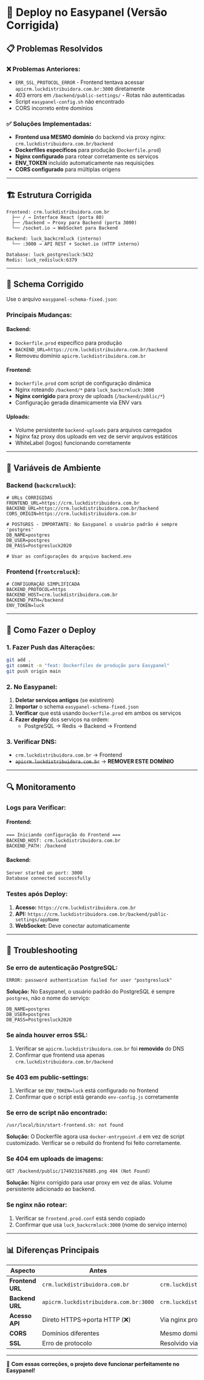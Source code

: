# 🚀 Deploy no Easypanel (Versão Corrigida)

## 📋 **Problemas Resolvidos**

### ❌ **Problemas Anteriores:**
- `ERR_SSL_PROTOCOL_ERROR` - Frontend tentava acessar `apicrm.luckdistribuidora.com.br:3000` diretamente
- 403 errors em `/backend/public-settings/` - Rotas não autenticadas
- Script `easypanel-config.sh` não encontrado
- CORS incorreto entre domínios

### ✅ **Soluções Implementadas:**
- **Frontend usa MESMO domínio** do backend via proxy nginx: `crm.luckdistribuidora.com.br/backend`
- **Dockerfiles específicos** para produção (`Dockerfile.prod`)
- **Nginx configurado** para rotear corretamente os serviços
- **ENV_TOKEN** incluído automaticamente nas requisições
- **CORS configurado** para múltiplas origens

---

## 🏗️ **Estrutura Corrigida**

```
Frontend: crm.luckdistribuidora.com.br
  ├── / → Interface React (porta 80)
  ├── /backend → Proxy para Backend (porta 3000)
  └── /socket.io → WebSocket para Backend

Backend: luck_backcrmluck (interno)
  └── :3000 → API REST + Socket.io (HTTP interno)

Database: luck_postgresluck:5432
Redis: luck_redisluck:6379
```

---

## 📝 **Schema Corrigido**

Use o arquivo `easypanel-schema-fixed.json`:

### **Principais Mudanças:**

#### **Backend:**
- `Dockerfile.prod` específico para produção
- `BACKEND_URL=https://crm.luckdistribuidora.com.br/backend`
- Removeu domínio `apicrm.luckdistribuidora.com.br`

#### **Frontend:**
- `Dockerfile.prod` com script de configuração dinâmica
- Nginx roteando `/backend/*` para `luck_backcrmluck:3000`
- **Nginx corrigido** para proxy de uploads (`/backend/public/*`)
- Configuração gerada dinamicamente via ENV vars

#### **Uploads:**
- Volume persistente `backend-uploads` para arquivos carregados
- Nginx faz proxy dos uploads em vez de servir arquivos estáticos
- WhiteLabel (logos) funcionando corretamente

---

## 🔧 **Variáveis de Ambiente**

### **Backend (`backcrmluck`):**
```env
# URLs CORRIGIDAS
FRONTEND_URL=https://crm.luckdistribuidora.com.br
BACKEND_URL=https://crm.luckdistribuidora.com.br/backend
CORS_ORIGIN=https://crm.luckdistribuidora.com.br

# POSTGRES - IMPORTANTE: No Easypanel o usuário padrão é sempre 'postgres'
DB_NAME=postgres
DB_USER=postgres
DB_PASS=Postgresluck2020

# Usar as configurações do arquivo backend.env
```

### **Frontend (`frontcrmluck`):**
```env
# CONFIGURAÇÃO SIMPLIFICADA
BACKEND_PROTOCOL=https
BACKEND_HOST=crm.luckdistribuidora.com.br
BACKEND_PATH=/backend
ENV_TOKEN=luck
```

---

## 🚀 **Como Fazer o Deploy**

### **1. Fazer Push das Alterações:**
```bash
git add .
git commit -m "feat: Dockerfiles de produção para Easypanel"
git push origin main
```

### **2. No Easypanel:**
1. **Deletar serviços antigos** (se existirem)
2. **Importar** o schema `easypanel-schema-fixed.json`
3. **Verificar** que está usando `Dockerfile.prod` em ambos os serviços
4. **Fazer deploy** dos serviços na ordem:
   - PostgreSQL → Redis → Backend → Frontend

### **3. Verificar DNS:**
- `crm.luckdistribuidora.com.br` → Frontend
- ~~`apicrm.luckdistribuidora.com.br`~~ → **REMOVER ESTE DOMÍNIO**

---

## 🔍 **Monitoramento**

### **Logs para Verificar:**

#### **Frontend:**
```bash
=== Iniciando configuração do Frontend ===
BACKEND_HOST: crm.luckdistribuidora.com.br
BACKEND_PATH: /backend
```

#### **Backend:**
```bash
Server started on port: 3000
Database connected successfully
```

### **Testes após Deploy:**
1. **Acesso:** `https://crm.luckdistribuidora.com.br`
2. **API:** `https://crm.luckdistribuidora.com.br/backend/public-settings/appName`
3. **WebSocket:** Deve conectar automaticamente

---

## 🔧 **Troubleshooting**

### **Se erro de autenticação PostgreSQL:**
```
ERROR: password authentication failed for user "postgresluck"
```
**Solução:** No Easypanel, o usuário padrão do PostgreSQL é sempre `postgres`, não o nome do serviço:
```env
DB_NAME=postgres
DB_USER=postgres
DB_PASS=Postgresluck2020
```

### **Se ainda houver erros SSL:**
1. Verificar se `apicrm.luckdistribuidora.com.br` foi **removido** do DNS
2. Confirmar que frontend usa apenas `crm.luckdistribuidora.com.br/backend`

### **Se 403 em public-settings:**
1. Verificar se `ENV_TOKEN=luck` está configurado no frontend
2. Confirmar que o script está gerando `env-config.js` corretamente

### **Se erro de script não encontrado:**
```
/usr/local/bin/start-frontend.sh: not found
```
**Solução:** O Dockerfile agora usa `docker-entrypoint.d` em vez de script customizado. Verificar se o rebuild do frontend foi feito corretamente.

### **Se 404 em uploads de imagens:**
```
GET /backend/public/1749231676885.png 404 (Not Found)
```
**Solução:** Nginx corrigido para usar proxy em vez de alias. Volume persistente adicionado ao backend.

### **Se nginx não rotear:**
1. Verificar se `frontend.prod.conf` está sendo copiado
2. Confirmar que usa `luck_backcrmluck:3000` (nome do serviço interno)

---

## 📊 **Diferenças Principais**

| Aspecto | Antes | Depois |
|---------|-------|--------|
| **Frontend URL** | `crm.luckdistribuidora.com.br` | `crm.luckdistribuidora.com.br` |
| **Backend URL** | `apicrm.luckdistribuidora.com.br:3000` | `crm.luckdistribuidora.com.br/backend` |
| **Acesso API** | Direto HTTPS→porta HTTP (❌) | Via nginx proxy (✅) |
| **CORS** | Domínios diferentes | Mesmo domínio |
| **SSL** | Erro de protocolo | Resolvido via proxy |

---

🎉 **Com essas correções, o projeto deve funcionar perfeitamente no Easypanel!** 